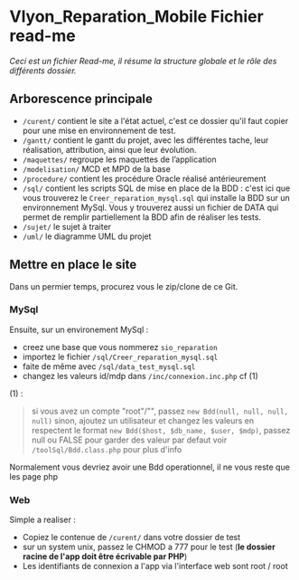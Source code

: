 ﻿Vlyon_Reparation_Mobile Fichier read-me
=======================================

_Ceci est un fichier Read-me, il résume la structure globale et le rôle des différents dossier._

Arborescence principale
-----------------------

* `/curent/`
	contient le site a l'état actuel, c'est ce dossier qu'il faut copier pour une mise en environnement de test.
* `/gantt/`
	contient le gantt du projet, avec les différentes tache, leur réalisation, attribution, ainsi que leur évolution.
* `/maquettes/`
	regroupe les maquettes de l’application
* `/modelisation/`
	MCD et MPD de la base
* `/procedure/`
	contient les procédure Oracle réalisé antérieurement
* `/sql/`
	contient les scripts SQL de mise en place de la BDD : c'est ici que vous trouverez le `Creer_reparation_mysql.sql` qui installe la BDD sur un environnement MySql.
	Vous y trouverez aussi un fichier de DATA qui permet de remplir partiellement la BDD afin de réaliser les tests.
* `/sujet/`
	le sujet à traiter
* `/uml/`
	le diagramme UML du projet

Mettre en place le site
-----------------------

Dans un permier temps, procurez vous le zip/clone de ce Git.

### MySql

Ensuite, sur un environement MySql :
* creez une base que vous nommerez `sio_reparation`
* importez le fichier `/sql/Creer_reparation_mysql.sql`
* faite de même avec `/sql/data_test_mysql.sql`
* changez les valeurs id/mdp dans `/inc/connexion.inc.php` cf (1)

(1) :
> si vous avez un compte "root"/"", passez `new Bdd(null, null, null, null)`
> sinon, ajoutez un utilisateur et changez les valeurs en respectent le format
> `new Bdd($host, $db_name, $user, $mdp)`,
> passez null ou FALSE pour garder des valeur par defaut
> voir `/toolSql/Bdd.class.php` pour plus d'info

Normalement vous devriez avoir une Bdd operationnel, il ne vous reste que les page php

### Web

Simple a realiser :
* Copiez le contenue de `/curent/` dans votre dossier de test
* sur un system unix, passez le CHMOD a 777 pour le test (**le dossier racine de l'app doit être écrivable par PHP**)
* Les identifiants de connexion a l'app via l'interface web sont root / root
